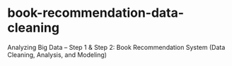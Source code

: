 # book-recommendation-data-cleaning
Analyzing Big Data – Step 1 &amp; Step 2: Book Recommendation System (Data Cleaning, Analysis, and Modeling)
